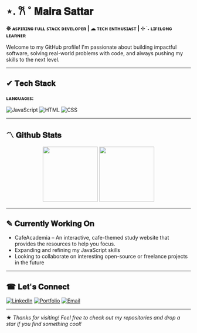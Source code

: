 
# ⋆. 𐙚 ˚ 𝐌𝐚𝐢𝐫𝐚 𝐒𝐚𝐭𝐭𝐚𝐫

**𖤓 ᴀꜱᴘɪʀɪɴɢ ꜰᴜʟʟ ꜱᴛᴀᴄᴋ ᴅᴇᴠᴇʟᴏᴘᴇʀ | ☁︎ ᴛᴇᴄʜ ᴇɴᴛʜᴜꜱɪᴀꜱᴛ | ⊹ ࣪ ˖ ʟɪꜰᴇʟᴏɴɢ ʟᴇᴀʀɴᴇʀ**

Welcome to my GitHub profile! I'm passionate about building impactful software, solving real-world problems with code, and always pushing my skills to the next level.

---

## ✔ 𝐓𝐞𝐜𝐡 𝐒𝐭𝐚𝐜𝐤

**ʟᴀɴɢᴜᴀɢᴇꜱ:**  

![JavaScript](https://img.shields.io/badge/-JavaScript-F7DF1E?style=flat&logo=javascript&logoColor=black)
![HTML](https://img.shields.io/badge/-HTML5-E34F26?style=flat&logo=html5&logoColor=white)
![CSS](https://img.shields.io/badge/-CSS3-1572B6?style=flat&logo=css3&logoColor=white)

<!-- **Frameworks & Tools:**  
![React](https://img.shields.io/badge/-React-61DAFB?style=flat&logo=react&logoColor=black)
![Node.js](https://img.shields.io/badge/-Node.js-339933?style=flat&logo=nodedotjs&logoColor=white)
![Express](https://img.shields.io/badge/-Express-000000?style=flat&logo=express&logoColor=white)
![Next.js](https://img.shields.io/badge/-Next.js-000000?style=flat&logo=nextdotjs&logoColor=white)
![MongoDB](https://img.shields.io/badge/-MongoDB-47A248?style=flat&logo=mongodb&logoColor=white)
![PostgreSQL](https://img.shields.io/badge/-PostgreSQL-336791?style=flat&logo=postgresql&logoColor=white)
![Docker](https://img.shields.io/badge/-Docker-2496ED?style=flat&logo=docker&logoColor=white)
![Git](https://img.shields.io/badge/-Git-F05032?style=flat&logo=git&logoColor=white) -->

---

## 〽 𝐆𝐢𝐭𝐡𝐮𝐛 𝐒𝐭𝐚𝐭𝐬

<p align="center">
  <img src="https://github-readme-stats.vercel.app/api?username=MairaSattar&show_icons=true&theme=github_dark&hide_border=true" height="150"/>
  <img src="https://github-readme-stats.vercel.app/api/top-langs/?username=MairaSattar&layout=compact&theme=github_dark&hide_border=true" height="150"/>
</p>

---

## ✎ 𝐂𝐮𝐫𝐫𝐞𝐧𝐭𝐥𝐲 𝐖𝐨𝐫𝐤𝐢𝐧𝐠 𝐎𝐧

- CafeAcademia – An interactive, cafe-themed study website that provides the resources to help you focus. 
- Expanding and refining my JavaScript skills
- Looking to collaborate on interesting open-source or freelance projects in the future
---

## ☎︎ 𝐋𝐞𝐭'𝐬 𝐂𝐨𝐧𝐧𝐞𝐜𝐭

[![LinkedIn](https://img.shields.io/badge/-LinkedIn-0077B5?style=flat&logo=linkedin&logoColor=white)](https://www.linkedin.com/in/maira-sattar-51711a384?utm_source=share&utm_campaign=share_via&utm_content=profile&utm_medium=ios_app)
[![Portfolio](https://img.shields.io/badge/-Portfolio-000000?style=flat&logo=notion&logoColor=white)](https://mairasattar.github.io/Portfolio/)
[![Email](https://img.shields.io/badge/-Email-EA4335?style=flat&logo=gmail&logoColor=white)](mailto:mairasattar08@gmail.com)


---

★ *Thanks for visiting! Feel free to check out my repositories and drop a star if you find something cool!*
